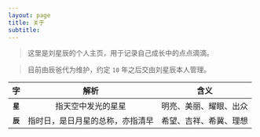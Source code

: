```yaml
---
layout: page
title: 关于
subtitle: 
---
```


> 这里是刘星辰的个人主页，用于记录自己成长中的点点滴滴。

> 目前由辰爸代为维护，约定 `10` 年之后交由刘星辰本人管理。


| 字 | 解析 | 含义 |
| :---: | :---: | :---: |
| **`星`** | 指天空中发光的星星 | 明亮、美丽、耀眼、出众 |
| **`辰`** | 指时日，是日月星的总称，亦指清早 | 希望、吉祥、希冀、理想 |

